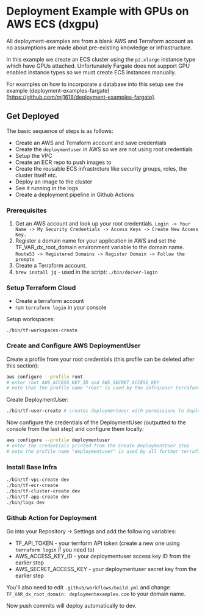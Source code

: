 # Deployment Example with GPUs on AWS ECS (dxgpu)

All deployment-examples are from a blank AWS and Terraform account as no assumptions are made about pre-existing knowledge or infrastructure.

In this example we create an ECS cluster using the `p2.xlarge` instance type which have GPUs attached.
Unfortunately Fargate does not support GPU enabled instance types so we must create ECS instances manually.

For examples on how to incorporate a database into this setup see the example (deployment-examples-fargate)[https://github.com/mj1618/deployment-examples-fargate].

## Get Deployed

The basic sequence of steps is as follows:
- Create an AWS and Terraform account and save credentials
- Create the `deploymentuser` in AWS so we are not using root credentials
- Setup the VPC
- Create an ECR repo to push images to
- Create the reusable ECS infrastrcture like security groups, roles, the cluster itself etc.
- Deploy an image to the cluster
- See it running in the logs
- Create a deployment pipeline in Github Actions

### Prerequisites

1. Get an AWS account and look up your root credentials. `Login -> Your Name -> My Security Credentials -> Access Keys -> Create New Access Key.`
2. Register a domain name for your application in AWS and set the TF_VAR_dx_root_domain environment variable to the domain name. `Route53 -> Registered Domains -> Register Domain -> Follow the prompts`
3. Create a Terraform account.
4. `brew install jq` - used in the script: `./bin/docker-login`

### Setup Terraform Cloud

- Create a terraform account
- run `terraform login` in your console

Setup workspaces:
```
./bin/tf-workspaces-create
```

### Create and Configure AWS DeploymentUser

Create a profile from your root credentials (this profile can be deleted after this section):
```sh
aws configure --profile root
# enter root AWS_ACCESS_KEY_ID and AWS_SECRET_ACCESS_KEY
# note that the profile name "root" is used by the infra/user terraform script
```

Create DeploymentUser:
```sh
./bin/tf-user-create # creates deploymentuser with permissions to deploy
```

Now configure the credentials of the DeploymentUser (outputted to the console from the last step) and configure them locally:
```sh
aws configure --profile deploymentuser
# enter the credentials printed from the Create DeploymentUser step
# note the profile name "deploymentuser" is used by all further terraform scripts
```

### Install Base Infra

```sh
./bin/tf-vpc-create dev
./bin/tf-ecr-create
./bin/tf-cluster-create dev
./bin/tf-app-create dev
./bin/logs dev
```

### Github Action for Deployment

Go into your Repository -> Settings and add the following variables:
- TF_API_TOKEN - your terrform API token (create a new one using `terraform login` if you need to)
- AWS_ACCESS_KEY_ID - your deploymentuser access key ID from the earlier step
- AWS_SECRET_ACCESS_KEY - your deploymentuser secret key from the earlier step

You'll also need to edit `.github/workflows/build.yml` and change `TF_VAR_dx_root_domain: deploymentexamples.com` to your domain name.

Now push commits will deploy automatically to dev.